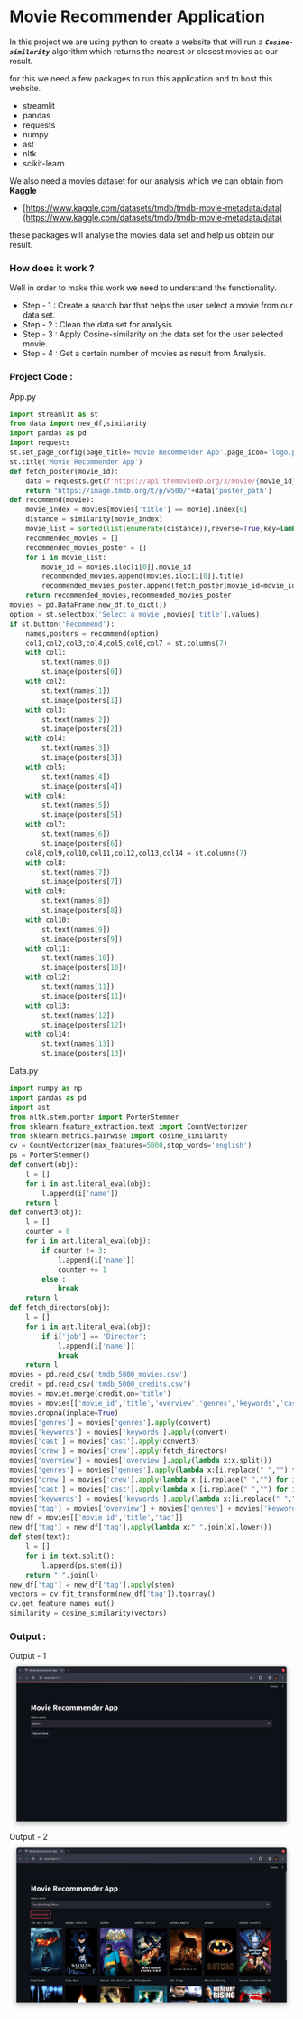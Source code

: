 # Movie Recommender Application

In this project we are using python to create a website that will run a **_`Cosine-similarity`_** algorithm which returns the nearest or closest movies as our result.

for this we need a few packages to run this application and to host this website.

- streamlit
- pandas
- requests
- numpy
- ast
- nltk
- scikit-learn

We also need a movies dataset for our analysis which we can obtain from **Kaggle**

- [https://www.kaggle.com/datasets/tmdb/tmdb-movie-metadata/data](https://www.kaggle.com/datasets/tmdb/tmdb-movie-metadata/data)

these packages will analyse the movies data set and help us obtain our result.

### How does it work ?

Well in order to make this work we need to understand the functionality.

- Step - 1 : Create a search bar that helps the user select a movie from our data set.
- Step - 2 : Clean the data set for analysis.
- Step - 3 : Apply Cosine-similarity on the data set for the user selected movie.
- Step - 4 : Get a certain number of movies as result from Analysis.

### Project Code :

App.py

```python
import streamlit as st
from data import new_df,similarity
import pandas as pd
import requests
st.set_page_config(page_title='Movie Recommender App',page_icon='logo.png',layout='wide')
st.title('Movie Recommender App')
def fetch_poster(movie_id):
    data = requests.get(f'https://api.themoviedb.org/3/movie/{movie_id}?api_key=925f5abb87a3e487dda2cdd5babea3b8&language=en-US').json()
    return "https://image.tmdb.org/t/p/w500/"+data['poster_path']
def recommend(movie):
    movie_index = movies[movies['title'] == movie].index[0]
    distance = similarity[movie_index]
    movie_list = sorted(list(enumerate(distance)),reverse=True,key=lambda x:x[1])[1:16]
    recommended_movies = []
    recommended_movies_poster = []
    for i in movie_list:
        movie_id = movies.iloc[i[0]].movie_id
        recommended_movies.append(movies.iloc[i[0]].title)
        recommended_movies_poster.append(fetch_poster(movie_id=movie_id))
    return recommended_movies,recommended_movies_poster
movies = pd.DataFrame(new_df.to_dict())
option = st.selectbox('Select a movie',movies['title'].values)
if st.button('Recommend'):
    names,posters = recommend(option)
    col1,col2,col3,col4,col5,col6,col7 = st.columns(7)
    with col1:
        st.text(names[0])
        st.image(posters[0])
    with col2:
        st.text(names[1])
        st.image(posters[1])
    with col3:
        st.text(names[2])
        st.image(posters[2])
    with col4:
        st.text(names[3])
        st.image(posters[3])
    with col5:
        st.text(names[4])
        st.image(posters[4])
    with col6:
        st.text(names[5])
        st.image(posters[5])
    with col7:
        st.text(names[6])
        st.image(posters[6])
    col8,col9,col10,col11,col12,col13,col14 = st.columns(7)
    with col8:
        st.text(names[7])
        st.image(posters[7])
    with col9:
        st.text(names[8])
        st.image(posters[8])
    with col10:
        st.text(names[9])
        st.image(posters[9])
    with col11:
        st.text(names[10])
        st.image(posters[10])
    with col12:
        st.text(names[11])
        st.image(posters[11])
    with col13:
        st.text(names[12])
        st.image(posters[12])
    with col14:
        st.text(names[13])
        st.image(posters[13])
```

Data.py

```python
import numpy as np
import pandas as pd
import ast 
from nltk.stem.porter import PorterStemmer
from sklearn.feature_extraction.text import CountVectorizer
from sklearn.metrics.pairwise import cosine_similarity
cv = CountVectorizer(max_features=5000,stop_words='english')
ps = PorterStemmer()
def convert(obj):
    l = []
    for i in ast.literal_eval(obj):
        l.append(i['name'])
    return l
def convert3(obj):
    l = []
    counter = 0
    for i in ast.literal_eval(obj):
        if counter != 3:
            l.append(i['name'])
            counter += 1
        else :
            break
    return l
def fetch_directors(obj):
    l = []
    for i in ast.literal_eval(obj):
        if i['job'] == 'Director':
            l.append(i['name'])
            break
    return l
movies = pd.read_csv('tmdb_5000_movies.csv')
credit = pd.read_csv('tmdb_5000_credits.csv')
movies = movies.merge(credit,on='title')
movies = movies[['movie_id','title','overview','genres','keywords','cast','crew']]
movies.dropna(inplace=True)
movies['genres'] = movies['genres'].apply(convert)
movies['keywords'] = movies['keywords'].apply(convert)
movies['cast'] = movies['cast'].apply(convert3)
movies['crew'] = movies['crew'].apply(fetch_directors)
movies['overview'] = movies['overview'].apply(lambda x:x.split())
movies['genres'] = movies['genres'].apply(lambda x:[i.replace(" ","") for i in x])
movies['crew'] = movies['crew'].apply(lambda x:[i.replace(" ","") for i in x])
movies['cast'] = movies['cast'].apply(lambda x:[i.replace(" ","") for i in x])
movies['keywords'] = movies['keywords'].apply(lambda x:[i.replace(" ","") for i in x])
movies['tag'] = movies['overview'] + movies['genres'] + movies['keywords'] + movies['cast'] + movies['crew']
new_df = movies[['movie_id','title','tag']]
new_df['tag'] = new_df['tag'].apply(lambda x:" ".join(x).lower())
def stem(text):
    l = []
    for i in text.split():
        l.append(ps.stem(i))
    return " ".join(l)
new_df['tag'] = new_df['tag'].apply(stem)
vectors = cv.fit_transform(new_df['tag']).toarray()
cv.get_feature_names_out()
similarity = cosine_similarity(vectors)
```

### Output :

Output - 1
![output-1](assets/Output_1.png)
Output - 2
![output-2](assets/Output_2.png)
